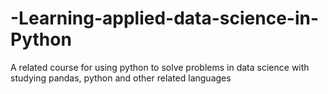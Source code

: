 # -Learning-applied-data-science-in-Python
A related course for using python to solve problems in data science with studying pandas, python and other related languages
